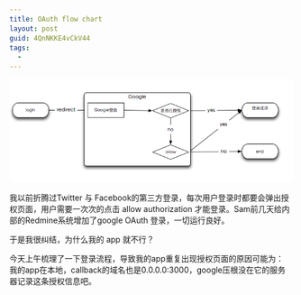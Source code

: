 ```yaml
---
title: OAuth flow chart
layout: post
guid: 4QnNKKE4vCkV44
tags:
  - 
---
```

<span class="image-1000">![](/media/files/2013/apr/06.png)</span>

我以前折腾过Twitter 与 Facebook的第三方登录，每次用户登录时都要会弹出授权页面，用户需要一次次的点击 allow authorization 才能登录。Sam前几天给内部的Redmine系统增加了google OAuth 登录，一切运行良好。

于是我很纠结，为什么我的  app 就不行？

今天上午梳理了一下登录流程，导致我的app重复出现授权页面的原因可能为：  
我的app在本地，callback的域名也是0.0.0.0:3000，google压根没在它的服务器记录这条授权信息吧。